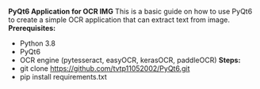 <strong>PyQt6 Application for OCR IMG</strong>
This is a basic guide on how to use PyQt6 to create a simple OCR application that can extract text from image.
<strong>Prerequisites:</strong>
- Python 3.8
- PyQt6
- OCR engine (pytesseract, easyOCR, kerasOCR, paddleOCR)
<strong>Steps:</strong>
- git clone https://github.com/tvtp11052002/PyQt6.git
- pip install requirements.txt

